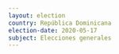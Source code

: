 ```yaml
---
layout: election
country: República Dominicana
election-date: 2020-05-17
subject: Elecciones generales
---
```

